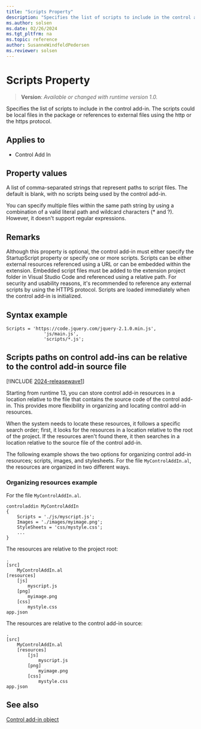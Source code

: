 ```yaml
---
title: "Scripts Property"
description: "Specifies the list of scripts to include in the control add-in."
ms.author: solsen
ms.date: 02/26/2024
ms.tgt_pltfrm: na
ms.topic: reference
author: SusanneWindfeldPedersen
ms.reviewer: solsen
---
```

[//]: # (START>DO_NOT_EDIT)
[//]: # (IMPORTANT:Do not edit any of the content between here and the END>DO_NOT_EDIT.)
[//]: # (Any modifications should be made in the .xml files in the ModernDev repo.)
# Scripts Property
> **Version**: _Available or changed with runtime version 1.0._

Specifies the list of scripts to include in the control add-in. The scripts could be local files in the package or references to external files using the http or the https protocol.

## Applies to
-   Control Add In

[//]: # (IMPORTANT: END>DO_NOT_EDIT)


## Property values

A list of comma-separated strings that represent paths to script files. The default is blank, with no scripts being used by the control add-in. 

You can specify multiple files within the same path string by using a combination of a valid literal path and wildcard characters (* and ?). However, it doesn't support regular expressions.

## Remarks 

Although this property is optional, the control add-in must either specify the StartupScript property or specify one or more scripts. Scripts can be either external resources referenced using a URL or can be embedded within the extension. Embedded script files must be added to the extension project folder in Visual Studio Code and referenced using a relative path. For security and usability reasons, it's recommended to reference any external scripts by using the HTTPS protocol. Scripts are loaded immediately when the control add-in is initialized. 

## Syntax example

```AL
Scripts = 'https://code.jquery.com/jquery-2.1.0.min.js',
              'js/main.js',
              'scripts/*.js';
```

## Scripts paths on control add-ins can be relative to the control add-in source file

[!INCLUDE [2024-releasewave1](../../includes/2024-releasewave1.md)]

Starting from runtime 13, you can store control add-in resources in a location relative to the file that contains the source code of the control add-in. This provides more flexibility in organizing and locating control add-in resources.

When the system needs to locate these resources, it follows a specific search order; first, it looks for the resources in a location relative to the root of the project. If the resources aren't found there, it then searches in a location relative to the source file of the control add-in. 

The following example shows the two options for organizing control add-in resources; scripts, images, and stylesheets. For the file `MyControlAddIn.al`, the resources are organized in two different ways.

### Organizing resources example

For the file `MyControlAddIn.al`.

```al
controladdin MyControlAddIn
{
    Scripts = './js/myscript.js';
    Images = './images/myimage.png';
    StyleSheets = 'css/mystyle.css';
    ...
}
```

The resources are relative to the project root:

```
.
[src]
    MyControlAddIn.al
[resources]
    [js]
        myscript.js
    [png]
        myimage.png
    [css]
        mystyle.css
app.json
```

The resources are relative to the control add-in source:

```
.
[src]
    MyControlAddIn.al
    [resources]
        [js]
            myscript.js
        [png]
            myimage.png
        [css]
            mystyle.css
app.json
```


## See also

[Control add-in object](../devenv-control-addin-object.md)  
